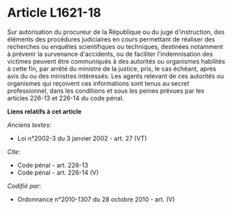 # Article L1621-18

Sur autorisation du procureur de la République ou du juge d'instruction, des éléments des procédures judiciaires en cours
permettant de réaliser des recherches ou enquêtes scientifiques ou techniques, destinées notamment à prévenir la survenance
d'accidents, ou de faciliter l'indemnisation des victimes peuvent être communiqués à des autorités ou organismes habilités à
cette fin, par arrêté du ministre de la justice, pris, le cas échéant, après avis du ou des ministres intéressés. Les agents
relevant de ces autorités ou organismes qui reçoivent ces informations sont tenus au secret professionnel, dans les
conditions et sous les peines prévues par les articles 226-13 et 226-14 du code pénal.

**Liens relatifs à cet article**

_Anciens textes_:

  - Loi n°2002-3 du 3 janvier 2002 - art. 27 (VT)

_Cite_:

  - Code pénal - art. 226-13
  - Code pénal - art. 226-14 (V)

_Codifié par_:

  - Ordonnance n°2010-1307 du 28 octobre 2010 - art. (V)
